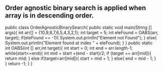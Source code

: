 ## Order agnostic binary search is applied when array is in descending order.

public class OrderAgnosticBinarySearch{
    public static void main(String [] args){
        int arr[] = {10,9,8,7,6,5,4,3,2,1};
        int target = 5;
        int eleFound = OABS(arr, target);
        if(eleFound == -1){
            System.out.println("Element not Found");
        }
        else{
            System.out.println("Element found at index " + eleFound);
        }
    }
    public static int OABS(int [] arr,int target){
        int start = 0;
        int end = arr.length-1;
        while(start<=end){
            int mid = start +(end - start)/2;
        if (target == arr[mid]){
            return mid;
        }
        else if(target<arr[mid]){
            start = mid + 1;
        }
        else{
            end = mid - 1;
        }
        }
        return -1;
    }
}

